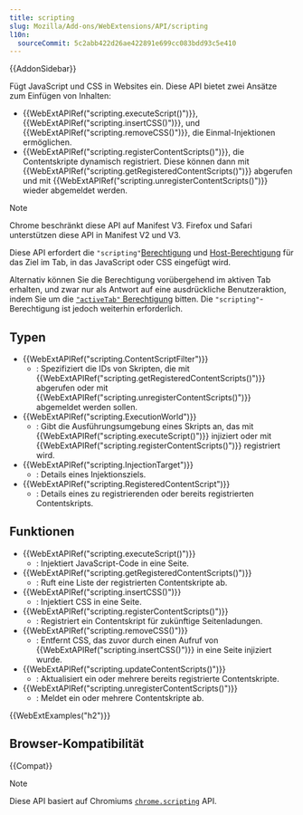 ```yaml
---
title: scripting
slug: Mozilla/Add-ons/WebExtensions/API/scripting
l10n:
  sourceCommit: 5c2abb422d26ae422891e699cc083bdd93c5e410
---
```


{{AddonSidebar}}

Fügt JavaScript und CSS in Websites ein. Diese API bietet zwei Ansätze zum Einfügen von Inhalten:

- {{WebExtAPIRef("scripting.executeScript()")}}, {{WebExtAPIRef("scripting.insertCSS()")}}, und {{WebExtAPIRef("scripting.removeCSS()")}}, die Einmal-Injektionen ermöglichen.
- {{WebExtAPIRef("scripting.registerContentScripts()")}}, die Contentskripte dynamisch registriert. Diese können dann mit {{WebExtAPIRef("scripting.getRegisteredContentScripts()")}} abgerufen und mit {{WebExtAPIRef("scripting.unregisterContentScripts()")}} wieder abgemeldet werden.

> [!NOTE]
> Chrome beschränkt diese API auf Manifest V3. Firefox und Safari unterstützen diese API in Manifest V2 und V3.

Diese API erfordert die `"scripting"`[Berechtigung](/de/docs/Mozilla/Add-ons/WebExtensions/manifest.json/permissions) und [Host-Berechtigung](/de/docs/Mozilla/Add-ons/WebExtensions/manifest.json/permissions#host_permissions) für das Ziel im Tab, in das JavaScript oder CSS eingefügt wird.

Alternativ können Sie die Berechtigung vorübergehend im aktiven Tab erhalten, und zwar nur als Antwort auf eine ausdrückliche Benutzeraktion, indem Sie um die [`"activeTab"` Berechtigung](/de/docs/Mozilla/Add-ons/WebExtensions/manifest.json/permissions#activetab_permission) bitten. Die `"scripting"`-Berechtigung ist jedoch weiterhin erforderlich.

## Typen

- {{WebExtAPIRef("scripting.ContentScriptFilter")}}
  - : Spezifiziert die IDs von Skripten, die mit {{WebExtAPIRef("scripting.getRegisteredContentScripts()")}} abgerufen oder mit {{WebExtAPIRef("scripting.unregisterContentScripts()")}} abgemeldet werden sollen.
- {{WebExtAPIRef("scripting.ExecutionWorld")}}
  - : Gibt die Ausführungsumgebung eines Skripts an, das mit {{WebExtAPIRef("scripting.executeScript()")}} injiziert oder mit {{WebExtAPIRef("scripting.registerContentScripts()")}} registriert wird.
- {{WebExtAPIRef("scripting.InjectionTarget")}}
  - : Details eines Injektionsziels.
- {{WebExtAPIRef("scripting.RegisteredContentScript")}}
  - : Details eines zu registrierenden oder bereits registrierten Contentskripts.

## Funktionen

- {{WebExtAPIRef("scripting.executeScript()")}}
  - : Injektiert JavaScript-Code in eine Seite.
- {{WebExtAPIRef("scripting.getRegisteredContentScripts()")}}
  - : Ruft eine Liste der registrierten Contentskripte ab.
- {{WebExtAPIRef("scripting.insertCSS()")}}
  - : Injektiert CSS in eine Seite.
- {{WebExtAPIRef("scripting.registerContentScripts()")}}
  - : Registriert ein Contentskript für zukünftige Seitenladungen.
- {{WebExtAPIRef("scripting.removeCSS()")}}
  - : Entfernt CSS, das zuvor durch einen Aufruf von {{WebExtAPIRef("scripting.insertCSS()")}} in eine Seite injiziert wurde.
- {{WebExtAPIRef("scripting.updateContentScripts()")}}
  - : Aktualisiert ein oder mehrere bereits registrierte Contentskripte.
- {{WebExtAPIRef("scripting.unregisterContentScripts()")}}
  - : Meldet ein oder mehrere Contentskripte ab.

{{WebExtExamples("h2")}}

## Browser-Kompatibilität

{{Compat}}

> [!NOTE]
> Diese API basiert auf Chromiums [`chrome.scripting`](https://developer.chrome.com/docs/extensions/reference/api/scripting) API.
